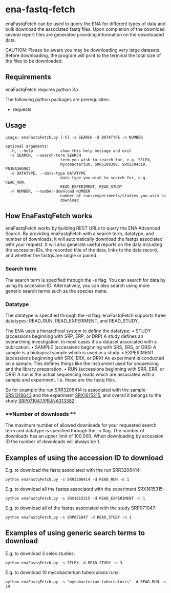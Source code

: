 # ena-fastq-fetch
enaFastqFetch can be used to query the ENA for different types of data and bulk download the associated fastq files. Upon completion of the download several report files are generated providing information on the downloaded data.

CAUTION: Please be aware you may be downloading very large datasets. Before downloading, the program will print to the terminal the total size of the files to be downloaded.

## **Requirements**

enaFastqFetch requires python 3.x

The following python packages are prerequisites:
- requests

## **Usage**
```
usage: enaFastqFetch.py [-h] -s SEARCH -d DATATYPE -n NUMBER

optional arguments:
  -h, --help            show this help message and exit
  -s SEARCH, --search-term SEARCH
                        term you wish to search for, e.g. SELEX,
                        Mycobacterium, SRR5188398, SRX2504319, PRJNA360902
  -d DATATYPE, --data-type DATATYPE
                        data type you wish to search for, e.g. READ_RUN,
                        READ_EXPERIMENT, READ_STUDY
  -n NUMBER, --number-download NUMBER
                        number of runs/experiments/studies you wish to
                        download
```

## **How EnaFastqFetch works**
enaFastqFetch works by building REST URLs to query the ENA Advanced Search. By providing enaFastqFetch with a search term, datatype, and number of downloads, it will automatically download the fastqs associated with your request. It will also generate useful reports on the data including the accession IDs, the recorded title of the data, links to the data record, and whether the fastqs are single or paired.

### **Search term**
The search term is specified through the -s flag. You can search for data by using its accession ID. Alternatively, you can also search using more generic search terms such as the species name.

### **Datatype**
The datatype is specified through the -d flag. enaFastqFetch supports three datatypes: READ_RUN, READ_EXPERIMENT, and READ_STUDY.

The ENA uses a hierarchical system to define the datatype:
• STUDY (accessions beginning with SRP, ERP, or DRP)
A study defines an overarching investigation. In most cases it's a dataset associated with a publication.
• SAMPLE (accessions beginning with SRS, ERS, or DRS)
A sample is a biological sample which is used in a study.
• EXPERIMENT (accessions beginning with SRX, ERX, or DRX)
An experiment is conducted on a sample. This defines things like the instrument used for sequencing and the library preparation.
• RUN (accessions beginning with SRR, ERR, or DRR)
A run is the actual sequencing reads which are associated with a sample and experiment. I.e. these are the fastq files.

So for example the run [SRR3206414](https://www.ebi.ac.uk/ena/data/view/SRR3206414) is associated with the sample [SRS1318643](https://www.ebi.ac.uk/ena/data/view/SRS1318643) and the experiment [SRX1615315](https://www.ebi.ac.uk/ena/data/view/SRX1615315), and overall it belongs to the study [SRP071047/PRJNA313382](https://www.ebi.ac.uk/ena/data/view/PRJNA313382).

### **Number of downloads **
The maximum number of allowed downloads for your requested search term and datatype is specified through the -n flag. The number of downloads has an upper limit of 100,000. When downloading by accession ID the number of downloads will always be 1.

## **Examples of using the accession ID to download**
E.g. to download the fastq associated with the run SRR3206414:
```
python enaFastqFetch.py -s SRR3206414 -d READ_RUN -n 1
```
E.g. to download all the fastqs associated with the experiment SRX1615315: 
```
python enaFastqFetch.py -s SRX1615315 -d READ_EXPERIMENT -n 1
```
E.g. to download all of the fastqs associated with the study SRP071047:
```
python enaFastqFetch.py -s SRP071047 -d READ_STUDY -n 1
```

## **Examples of using generic search terms to download**
E.g. to download 3 selex studies:
```
python enaFastqFetch.py -s SELEX -d READ_STUDY -n 3
```
E.g. to download 10 mycobacterium tuberculosis runs:
```
python enaFastqFetch.py -s "mycobacterium tuberculosis" -d READ_RUN -n 10
```
